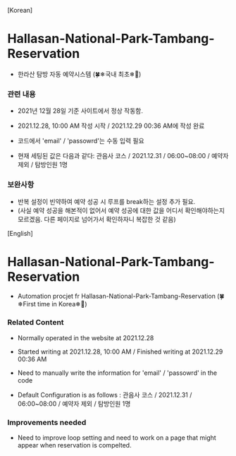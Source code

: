 [Korean]
# Hallasan-National-Park-Tambang-Reservation
- 한라산 탐방 자동 예약시스템  (🍀❄국내 최초❄🌲)

### 관련 내용
- 2021년 12월 28일 기준 사이트에서 정상 작동함.

- 2021.12.28, 10:00 AM 작성 시작 / 2021.12.29 00:36 AM에 작성 완료
- 코드에서 'email' / 'passowrd'는 수동 입력 필요
- 현재 세팅된 값은 다음과 같다: 관음사 코스 / 2021.12.31 / 06:00~08:00 / 예약자 제외 / 탐방인원 1명 

### 보완사항
- 반복 설정이 빈약하여 예약 성공 시 루프를 break하는 설정 추가 필요. 
- (사실 예약 성공을 해본적이 없어서 예약 성공에 대한 값을 어디서 확인해야하는지 모르겠음. 다른 페이지로 넘어가서 확인하자니 복잡한 것 같음) 

[English]
# Hallasan-National-Park-Tambang-Reservation
- Automation procjet fr Hallasan-National-Park-Tambang-Reservation (🍀❄First time in Korea❄🌲)

### Related Content
- Normally operated in the website at 2021.12.28

- Started writing at 2021.12.28, 10:00 AM / Finished writing at 2021.12.29 00:36 AM
- Need to manually write the information for 'email' / 'passowrd' in the code
- Default Configuration is as follows : 관음사 코스 / 2021.12.31 / 06:00~08:00 / 예약자 제외 / 탐방인원 1명 

### Improvements needed
- Need to improve loop setting and need to work on a page that might appear when reservation is compelted. 
